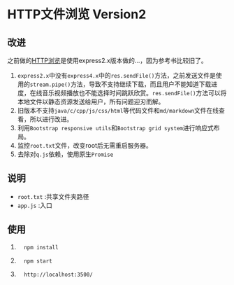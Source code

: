 # HTTP文件浏览 Version2

## 改进
之前做的[HTTP浏览](http://moyuyc.github.io/2016/05/28/node-express-jade%E5%AE%9E%E7%8E%B0HTTP%E6%96%87%E4%BB%B6%E6%B5%8F%E8%A7%88%E5%99%A8/)是使用express2.x版本做的...，因为参考书比较旧了。
1. `express2.x`中没有`express4.x`中的`res.sendFile()`方法，之前发送文件是使用的`stream.pipe()`方法，导致不支持继续下载，而且用户不能知道下载进度，在线音乐视频播放也不能选择时间跳跃欣赏。`res.sendFile()`方法可以将本地文件以静态资源发送给用户，所有问题迎刃而解。
2. 旧版本不支持`java/c/cpp/js/css/html`等代码文件和`md/markdown`文件在线查看，所以进行改进。
3. 利用`Bootstrap responsive utils`和`Bootstrap grid system`进行响应式布局。
4. 监控`root.txt`文件，改变root后无需重启服务器。
5. 去除对`q.js`依赖，使用原生`Promise`

## 说明
- `root.txt` :共享文件夹路径
- `app.js` :入口

## 使用
1.       npm install
2.       npm start
3.       http://localhost:3500/ 